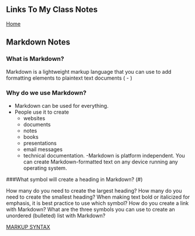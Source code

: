 ## Links To My Class Notes
[Home](https://edgarsvalkovskis.github.io/readme)

## Markdown Notes

### What is Markdown?
Markdown is a lightweight markup language that you can use to add formatting elements to plaintext text documents
( - )

### Why do we use Markdown?
- Markdown can be used for everything.
- People use it to create
     - websites
     - documents
     - notes
     - books
     - presentations
     - email messages
     - technical documentation.
-Markdown is platform independent. You can create Markdown-formatted text on any device running any operating system.

###What symbol will create a heading in Markdown?
(#)

How many do you need to create the largest heading?
How many do you need to create the smallest heading?
When making text bold or italicized for emphasis, it is best practice to use which symbol?
How do you create a link with Markdown?
What are the three symbols you can use to create an unordered (bulleted) list with Markdown?

[MARKUP SYNTAX](https://www.markdownguide.org/basic-syntax/)

